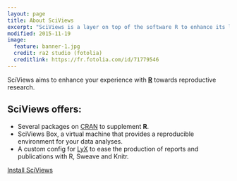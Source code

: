 ```yaml
---
layout: page
title: About SciViews
excerpt: "SciViews is a layer on top of the software R to enhance its language and environment."
modified: 2015-11-19
image:
  feature: banner-1.jpg
  credit: ra2 studio (fotolia)
  creditlink: https://fr.fotolia.com/id/71779546
---
```


SciViews aims to enhance your experience with [**R**](http://www.r-project.org) towards reproductive research.

## SciViews offers:

* Several packages on [CRAN](http://cran.r-project.org) to supplement **R**.
* SciViews Box, a virtual machine that provides a reproducible environment for your data analyses.
* A custom config for [LyX](http://www.lyx.org) to ease the production of reports and publications with R, Sweave and Knitr.

<a markdown="0" href="{{ site.url }}/install" class="btn">Install SciViews</a>

[^1]: Example: *domain.com/category-name/post-title*